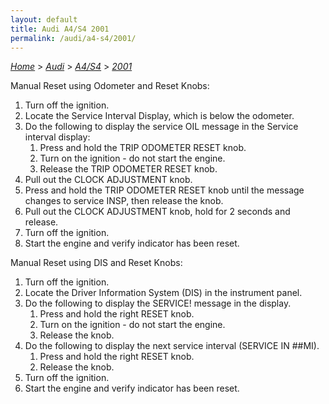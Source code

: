 ```yaml
---
layout: default
title: Audi A4/S4 2001
permalink: /audi/a4-s4/2001/
---
```

[*Home*](/) > [*Audi*](/audi/) > [*A4/S4*](/audi/a4-s4/) > [*2001*](/audi/a4-s4/2001/)

Manual Reset using Odometer and Reset Knobs:
1. Turn off the ignition.
2. Locate the Service Interval Display, which is below the odometer.
3. Do the following to display the service OIL message in the Service interval display:
    1. Press and hold the TRIP ODOMETER RESET knob.
    2. Turn on the ignition - do not start the engine.
    3. Release the TRIP ODOMETER RESET knob.
4. Pull out the CLOCK ADJUSTMENT knob.
5. Press and hold the TRIP ODOMETER RESET knob until the message changes to service INSP, then release the knob.
6. Pull out the CLOCK ADJUSTMENT knob, hold for 2 seconds and release.
7. Turn off the ignition.
8. Start the engine and verify indicator has been reset.

Manual Reset using DIS and Reset Knobs:
1. Turn off the ignition.
2. Locate the Driver Information System (DIS) in the instrument panel.
3. Do the following to display the SERVICE! message in the display.
    1. Press and hold the right RESET knob.
    2. Turn on the ignition - do not start the engine.
    3. Release the knob.
4. Do the following to display the next service interval (SERVICE IN ##MI).
    1. Press and hold the right RESET knob.
    2. Release the knob.
5. Turn off the ignition.
6. Start the engine and verify indicator has been reset.